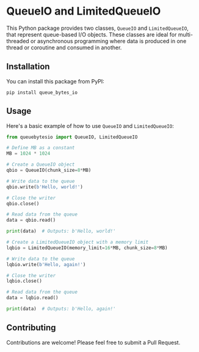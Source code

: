 # QueueIO and LimitedQueueIO

This Python package provides two classes, `QueueIO` and `LimitedQueueIO`, that represent queue-based I/O objects. These classes are ideal for multi-threaded or asynchronous programming where data is produced in one thread or coroutine and consumed in another.

## Installation

You can install this package from PyPI:

```
pip install queue_bytes_io
```

## Usage

Here's a basic example of how to use `QueueIO` and `LimitedQueueIO`:

```python
from queuebytesio import QueueIO, LimitedQueueIO

# Define MB as a constant
MB = 1024 * 1024

# Create a QueueIO object
qbio = QueueIO(chunk_size=8*MB)

# Write data to the queue
qbio.write(b'Hello, world!')

# Close the writer
qbio.close()

# Read data from the queue
data = qbio.read()

print(data)  # Outputs: b'Hello, world!'

# Create a LimitedQueueIO object with a memory limit
lqbio = LimitedQueueIO(memory_limit=16*MB, chunk_size=8*MB)

# Write data to the queue
lqbio.write(b'Hello, again!')

# Close the writer
lqbio.close()

# Read data from the queue
data = lqbio.read()

print(data)  # Outputs: b'Hello, again!'
```

## Contributing

Contributions are welcome! Please feel free to submit a Pull Request.